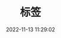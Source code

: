 ---
#页面标题
title: 标签
#页面创建时间
date: 2022-11-13 11:29:02
#页面类型
type: "tags"
#页面更新时间
updated: 2022-11-13 11:29:02
#页面评论模块
comments: false
#页面描述
description: tags
#页面关键字
keywords: tags
#顶部图片
top_img: 
#显示数学公式
mathjax: 
#显示katex
katex:
#显示侧边栏
aside: false
#显示aplayer的js和css
aplayer:
#代码块是否折叠
highlight_shrink: 
---